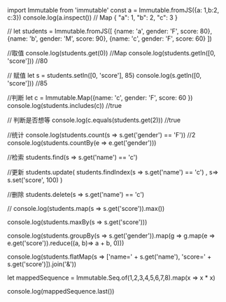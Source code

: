 import Immutable from 'immutable'
const a = Immutable.fromJS({a: 1,b:2, c:3})
console.log(a.inspect())  // Map { "a": 1, "b": 2, "c": 3 }

//
let students = Immutable.fromJS([
	{name: 'a', gender: 'F', score: 80},
	{name: 'b', gender: 'M', score: 90},
	{name: 'c', gender: 'F', score: 60}
])

//取值
console.log(students.get(0)) //Map
console.log(students.getIn([0, 'score'])) //80

// 赋值
let s = students.setIn([0, 'score'], 85)
console.log(s.getIn([0, 'score'])) //85

//判断
let c = Immutable.Map({name: 'c', gender: 'F', score: 60 })
console.log(students.includes(c)) //true

// 判断是否想等
console.log(c.equals(students.get(2))) //true

//统计
console.log(students.count(s => s.get('gender') == 'F')) //2
console.log(students.countBy(e => e.get('gender')))

//检索
students.find(s => s.get('name') == 'c')

//更新
students.update(
	students.findIndex(s => s.get('name') == 'c') , s=> s.set('score', 100)
)

//删除
students.delete(s => s.get('name') == 'c')

//
console.log(students.map(s => s.get('score')).max())

console.log(students.maxBy(s => s.get('score')))

console.log(students.groupBy(s => s.get('gender')).map(g => g.map(e => e.get('score')).reduce((a, b)=> a + b, 0)))

console.log(students.flatMap(s => ['name=' + s.get('name'), 'score=' + s.get('score')]).join('&amp;'))


let mappedSequence = Immutable.Seq.of(1,2,3,4,5,6,7,8).map(x => x * x)

console.log(mappedSequence.last())
